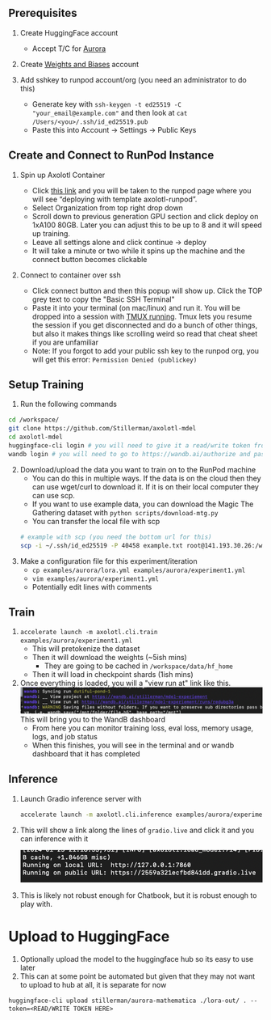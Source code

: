 ## Prerequisites
1. Create HuggingFace account
    - Accept T/C for [Aurora](https://huggingface.co/aurora-m/aurora-m-v0.1)

2. Create [Weights and Biases](https://wandb.ai/) account

3. Add sshkey to runpod account/org (you need an administrator to do this)
    - Generate key with `ssh-keygen -t ed25519 -C "your_email@example.com"` and then look at `cat /Users/<you>/.ssh/id_ed25519.pub`
    - Paste this into Account -> Settings -> Public Keys

## Create and Connect to RunPod Instance
1. Spin up Axolotl Container
    -  Click [this link](https://runpod.io/gsc?template=v2ickqhz9s&ref=6i7fkpdz) and you will be taken to the runpod page where you will see “deploying with template axolotl-runpod”.
    - Select Organization from top right drop down
    - Scroll down to previous generation GPU section and click deploy on 1xA100 80GB. Later you can adjust this to be up to 8 and it will speed up training.
    - Leave all settings alone and click continue -> deploy
    - It will take a minute or two while it spins up the machine and the connect button becomes clickable

2. Connect to container over ssh
    - Click connect button and then this popup will show up. Click the TOP grey text to copy the "Basic SSH Terminal"
    -  Paste it into your terminal (on mac/linux) and run it. You will be dropped into a session with [TMUX running](https://www.redhat.com/sysadmin/introduction-tmux-linux). Tmux lets you resume the session if you get disconnected and do a bunch of other things, but also it makes things like scrolling weird so read that cheat sheet if you are unfamiliar
    - Note: If you forgot to add your public ssh key to the runpod org, you will get this error: `Permission Denied (publickey)`

## Setup Training
1. Run the following commands
```bash
cd /workspace/
git clone https://github.com/Stillerman/axolotl-mdel
cd axolotl-mdel
huggingface-cli login # you will need to give it a read/write token from hf.co/settings/tokens
wandb login # you will need to go to https://wandb.ai/authorize and paste the output into the terminal
```

2. Download/upload the data you want to train on to the RunPod machine
    - You can do this in multiple ways. If the data is on the cloud then they can use wget/curl to download it. If it is on their local computer they can use scp.
    - If you want to use example data, you can download the Magic The Gathering dataset with `python scripts/download-mtg.py` 
    - You can transfer the local file with scp
    ```bash
    # example with scp (you need the bottom url for this)
    scp -i ~/.ssh/id_ed25519 -P 40458 example.txt root@141.193.30.26:/workspace/axolotl-mdel
    ```
3. Make a configuration file for this experiment/iteration
    - `cp examples/aurora/lora.yml examples/aurora/experiment1.yml`
    - `vim examples/aurora/experiment1.yml`
    - Potentially edit lines with comments

## Train
1. `accelerate launch -m axolotl.cli.train examples/aurora/experiment1.yml`
    - This will pretokenize the dataset
    - Then it will download the weights (~5ish mins)
        - They are going to be cached in `/workspace/data/hf_home`
    - Then it will load in checkpoint shards (1ish mins)
2. Once everything is loaded, you will a "view run at" link like this. 
![axolotl](image/wandb.png)
This will bring you to the WandB dashboard
    - From here you can monitor training loss, eval loss, memory usage, logs, and job status
    - When this finishes, you will see in the terminal and or wandb dashboard that it has completed

## Inference
1. Launch Gradio inference server with
    
    ```bash
    accelerate launch -m axolotl.cli.inference examples/aurora/experiment1.yml --lora_model_dir="./lora-out" --gradio
    ```
    
2. This will show a link along the lines of `gradio.live` and click it and you can inference with it

    
    ![Screenshot 2024-01-25 at 4.19.16 PM.png](./image/gradio.png)
    
3. This is likely not robust enough for Chatbook, but it is robust enough to play with.

# Upload to HuggingFace

1. Optionally upload the model to the huggingface hub so its easy to use later
2. This can at some point be automated but given that they may not want to upload to hub at all, it is separate for now
```
huggingface-cli upload stillerman/aurora-mathematica ./lora-out/ . --token=<READ/WRITE TOKEN HERE>
```